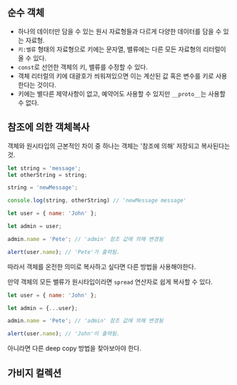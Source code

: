 ## 순수 객체

- 하나의 데이터만 담을 수 있는 원시 자료형들과 다르게 다양한 데이터를 담을 수 있는 자료형. 
- `키:밸류` 형태의 자료형으로 키에는 문자열, 밸류에는 다른 모든 자료형의 리터럴이 올 수 있다.
- `const`로 선언한 객체의 키, 밸류를 수정할 수 있다.
- 객체 리터럴의 키에 대괄호가 씌워져있으면 이는 계산된 값 혹은 변수를 키로 사용한다는 것이다.
- 키에는 별다른 제약사항이 없고, 예약어도 사용할 수 있지만 `__proto__`는 사용할 수 없다.

## 참조에 의한 객체복사

객체와 원시타입의 근본적인 차이 중 하나는 객체는 '참조에 의해' 저장되고 복사된다는 것.

```js
let string = 'message';
let otherString = string;

string = 'newMessage';

console.log(string, otherString) // 'newMessage message'
```

```js
let user = { name: 'John' };

let admin = user;

admin.name = 'Pete'; // 'admin' 참조 값에 의해 변경됨

alert(user.name); // 'Pete'가 출력됨.
```

따라서 객체를 온전한 의미로 복사하고 싶다면 다른 방법을 사용해야한다.

만약 객체의 모든 밸류가 원시타입이라면 `spread` 연산자로 쉽게 복사할 수 있다.
```js
let user = { name: 'John' };

let admin = {...user};

admin.name = 'Pete'; // 'admin' 참조 값에 의해 변경됨

alert(user.name); // 'John'이 출력됨.
```

아니라면 다른 deep copy 방법을 찾아보아야 한다.

## 가비지 컬렉션